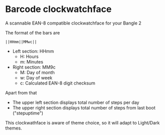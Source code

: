# Barcode clockwatchface

A scannable EAN-8 compatible clockwatchface for your Bangle 2

The format of the bars are

`||HHmm||MMwc||`

* Left section: HHmm
  * H: Hours
  * m: Minutes
* Right section: MM9c
  * M: Day of month
  * w: Day of week
  * c: Calculated EAN-8 digit checksum

Apart from that

* The upper left section displays total number of steps per day
* The upper right section displays total number of steps from last boot ("stepuptime")

This clockwathface is aware of theme choice, so it will adapt to Light/Dark themes.

